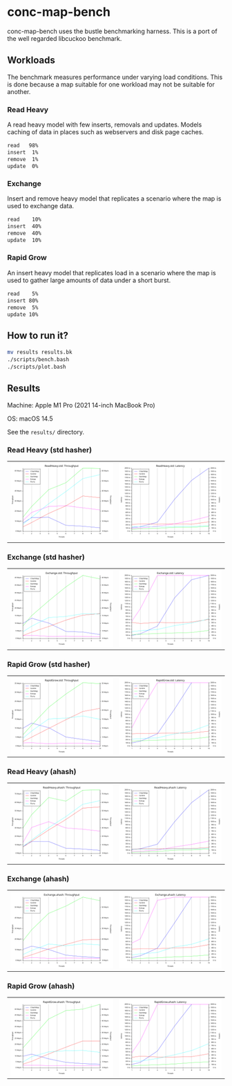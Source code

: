 # conc-map-bench

conc-map-bench uses the bustle benchmarking harness. This is a port of the well regarded libcuckoo benchmark.

## Workloads

The benchmark measures performance under varying load conditions. This is done
because a map suitable for one workload may not be suitable for another.

### Read Heavy

A read heavy model with few inserts, removals and updates. Models caching of data in places such as webservers and disk page caches.
```
read   98%
insert  1%
remove  1%
update  0%
```

### Exchange

Insert and remove heavy model that replicates a scenario where the map is used to exchange data.
```
read    10%
insert  40%
remove  40%
update  10%
```

### Rapid Grow

An insert heavy model that replicates load in a scenario where the map is used to gather large amounts of data under a short burst.
```
read    5%
insert 80%
remove  5%
update 10%
```

## How to run it?

```sh
mv results results.bk
./scripts/bench.bash
./scripts/plot.bash
```

## Results

Machine: Apple M1 Pro (2021 14-inch MacBook Pro)

OS: macOS 14.5

See the `results/` directory.

### Read Heavy (std hasher)
| | |
:-------------------------:|:-------------------------:
![](results/ReadHeavy.std.throughput.svg) | ![](results/ReadHeavy.std.latency.svg)

### Exchange (std hasher)
| | |
:-------------------------:|:-------------------------:
![](results/Exchange.std.throughput.svg) | ![](results/Exchange.std.latency.svg)

### Rapid Grow (std hasher)
| | |
:-------------------------:|:-------------------------:
![](results/RapidGrow.std.throughput.svg) | ![](results/RapidGrow.std.latency.svg)

### Read Heavy (ahash)
| | |
:-------------------------:|:-------------------------:
![](results/ReadHeavy.ahash.throughput.svg) | ![](results/ReadHeavy.ahash.latency.svg)

### Exchange (ahash)
| | |
:-------------------------:|:-------------------------:
![](results/Exchange.ahash.throughput.svg) | ![](results/Exchange.ahash.latency.svg)

### Rapid Grow (ahash)
| | |
:-------------------------:|:-------------------------:
![](results/RapidGrow.ahash.throughput.svg) | ![](results/RapidGrow.ahash.latency.svg)
